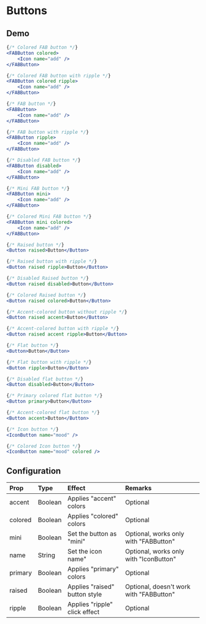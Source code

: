 # Buttons

## Demo

```jsx
{/* Colored FAB button */}
<FABButton colored>
    <Icon name="add" />
</FABButton>

{/* Colored FAB button with ripple */}
<FABButton colored ripple>
    <Icon name="add" />
</FABButton>
```

```jsx
{/* FAB button */}
<FABButton>
    <Icon name="add" />
</FABButton>

{/* FAB button with ripple */}
<FABButton ripple>
    <Icon name="add" />
</FABButton>

{/* Disabled FAB button */}
<FABButton disabled>
    <Icon name="add" />
</FABButton>
```

```jsx
{/* Mini FAB button */}
<FABButton mini>
    <Icon name="add" />
</FABButton>

{/* Colored Mini FAB button */}
<FABButton mini colored>
    <Icon name="add" />
</FABButton>
```

```jsx
{/* Raised button */}
<Button raised>Button</Button>

{/* Raised button with ripple */}
<Button raised ripple>Button</Button>

{/* Disabled Raised button */}
<Button raised disabled>Button</Button>
```

```jsx
{/* Colored Raised button */}
<Button raised colored>Button</Button>

{/* Accent-colored button without ripple */}
<Button raised accent>Button</Button>

{/* Accent-colored button with ripple */}
<Button raised accent ripple>Button</Button>
```

```jsx
{/* Flat button */}
<Button>Button</Button>

{/* Flat button with ripple */}
<Button ripple>Button</Button>

{/* Disabled flat button */}
<Button disabled>Button</Button>
```

```jsx
{/* Primary colored flat button */}
<Button primary>Button</Button>

{/* Accent-colored flat button */}
<Button accent>Button</Button>
```

```jsx
{/* Icon button */}
<IconButton name="mood" />

{/* Colored Icon button */}
<IconButton name="mood" colored />
```

## Configuration

| Prop     | Type      | Effect       | Remarks      |
|:---------|:----------|:-------------|:-------------|
| accent   | Boolean   | Applies "accent" colors  | Optional |
| colored  | Boolean   | Applies "colored" colors | Optional |
| mini     | Boolean   | Set the button as "mini" | Optional, works only with "FABButton" |
| name     | String    | Set the icon name" | Optional, works only with "IconButton" |
| primary  | Boolean   | Applies "primary" colors | Optional |
| raised   | Boolean   | Applies "raised" button style | Optional, doesn\'t work with "FABButton" |
| ripple   | Boolean   | Applies "ripple" click effect | Optional |
